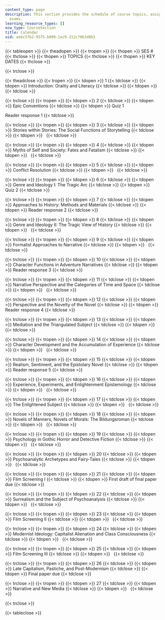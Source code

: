 ```yaml
---
content_type: page
description: This section provides the schedule of course topics, assignments, and
  exams.
learning_resource_types: []
ocw_type: CourseSection
title: Calendar
uid: aebc57b2-9375-b099-1ac9-212c7063d9b3
---
```


{{< tableopen >}}
{{< theadopen >}}
{{< tropen >}}
{{< thopen >}}
SES #
{{< thclose >}}
{{< thopen >}}
TOPICS
{{< thclose >}}
{{< thopen >}}
KEY DATES
{{< thclose >}}

{{< trclose >}}

{{< theadclose >}}
{{< tropen >}}
{{< tdopen >}}
1
{{< tdclose >}}
{{< tdopen >}}
Introduction: Orality and Literacy
{{< tdclose >}}
{{< tdopen >}}
 
{{< tdclose >}}

{{< trclose >}}
{{< tropen >}}
{{< tdopen >}}
2
{{< tdclose >}}
{{< tdopen >}}
Epic Conventions
{{< tdclose >}}
{{< tdopen >}}
Quiz 1  
  
Reader response 1
{{< tdclose >}}

{{< trclose >}}
{{< tropen >}}
{{< tdopen >}}
3
{{< tdclose >}}
{{< tdopen >}}
Stories within Stories: The Social Functions of Storytelling
{{< tdclose >}}
{{< tdopen >}}
 
{{< tdclose >}}

{{< trclose >}}
{{< tropen >}}
{{< tdopen >}}
4
{{< tdclose >}}
{{< tdopen >}}
Myths of Self and Society: Fates and Fatalism
{{< tdclose >}}
{{< tdopen >}}
 
{{< tdclose >}}

{{< trclose >}}
{{< tropen >}}
{{< tdopen >}}
5
{{< tdclose >}}
{{< tdopen >}}
Conflict Resolution
{{< tdclose >}}
{{< tdopen >}}
 
{{< tdclose >}}

{{< trclose >}}
{{< tropen >}}
{{< tdopen >}}
6
{{< tdclose >}}
{{< tdopen >}}
Genre and Ideology I: The Tragic Arc
{{< tdclose >}}
{{< tdopen >}}
Quiz 2
{{< tdclose >}}

{{< trclose >}}
{{< tropen >}}
{{< tdopen >}}
7
{{< tdclose >}}
{{< tdopen >}}
Approaches to History: Methods and Materials
{{< tdclose >}}
{{< tdopen >}}
Reader response 2
{{< tdclose >}}

{{< trclose >}}
{{< tropen >}}
{{< tdopen >}}
8
{{< tdclose >}}
{{< tdopen >}}
Genre and Ideology II: The Tragic View of History
{{< tdclose >}}
{{< tdopen >}}
 
{{< tdclose >}}

{{< trclose >}}
{{< tropen >}}
{{< tdopen >}}
9
{{< tdclose >}}
{{< tdopen >}}
Formalist Approaches to Narrative
{{< tdclose >}}
{{< tdopen >}}
 
{{< tdclose >}}

{{< trclose >}}
{{< tropen >}}
{{< tdopen >}}
10
{{< tdclose >}}
{{< tdopen >}}
Character Functions in Adventure Narratives
{{< tdclose >}}
{{< tdopen >}}
Reader response 3
{{< tdclose >}}

{{< trclose >}}
{{< tropen >}}
{{< tdopen >}}
11
{{< tdclose >}}
{{< tdopen >}}
Narrative Perspective and the Categories of Time and Space
{{< tdclose >}}
{{< tdopen >}}
 
{{< tdclose >}}

{{< trclose >}}
{{< tropen >}}
{{< tdopen >}}
12
{{< tdclose >}}
{{< tdopen >}}
Perspective and the Novelty of the Novel
{{< tdclose >}}
{{< tdopen >}}
Reader response 4
{{< tdclose >}}

{{< trclose >}}
{{< tropen >}}
{{< tdopen >}}
13
{{< tdclose >}}
{{< tdopen >}}
Mediation and the Triangulated Subject
{{< tdclose >}}
{{< tdopen >}}
 
{{< tdclose >}}

{{< trclose >}}
{{< tropen >}}
{{< tdopen >}}
14
{{< tdclose >}}
{{< tdopen >}}
Character Development and the Accumulation of Experience
{{< tdclose >}}
{{< tdopen >}}
 
{{< tdclose >}}

{{< trclose >}}
{{< tropen >}}
{{< tdopen >}}
15
{{< tdclose >}}
{{< tdopen >}}
Realism, Sentiment, and the Epistolary Novel
{{< tdclose >}}
{{< tdopen >}}
Reader response 5
{{< tdclose >}}

{{< trclose >}}
{{< tropen >}}
{{< tdopen >}}
16
{{< tdclose >}}
{{< tdopen >}}
Experience, Experiments, and Enlightenment Epistemology
{{< tdclose >}}
{{< tdopen >}}
 
{{< tdclose >}}

{{< trclose >}}
{{< tropen >}}
{{< tdopen >}}
17
{{< tdclose >}}
{{< tdopen >}}
The Enlightened Subject
{{< tdclose >}}
{{< tdopen >}}
 
{{< tdclose >}}

{{< trclose >}}
{{< tropen >}}
{{< tdopen >}}
18
{{< tdclose >}}
{{< tdopen >}}
Novels of Manners, Novels of Morals: The Bildungsroman
{{< tdclose >}}
{{< tdopen >}}
 
{{< tdclose >}}

{{< trclose >}}
{{< tropen >}}
{{< tdopen >}}
19
{{< tdclose >}}
{{< tdopen >}}
Psychology in Gothic Horror and Detective Fiction
{{< tdclose >}}
{{< tdopen >}}
 
{{< tdclose >}}

{{< trclose >}}
{{< tropen >}}
{{< tdopen >}}
20
{{< tdclose >}}
{{< tdopen >}}
Psychoanalytic Archetypes and Fairy-Tales
{{< tdclose >}}
{{< tdopen >}}
 
{{< tdclose >}}

{{< trclose >}}
{{< tropen >}}
{{< tdopen >}}
21
{{< tdclose >}}
{{< tdopen >}}
Film Screening I
{{< tdclose >}}
{{< tdopen >}}
First draft of final paper due
{{< tdclose >}}

{{< trclose >}}
{{< tropen >}}
{{< tdopen >}}
22
{{< tdclose >}}
{{< tdopen >}}
Surrealism and the Subject of Psychoanalysis
{{< tdclose >}}
{{< tdopen >}}
 
{{< tdclose >}}

{{< trclose >}}
{{< tropen >}}
{{< tdopen >}}
23
{{< tdclose >}}
{{< tdopen >}}
Film Screening II
{{< tdclose >}}
{{< tdopen >}}
 
{{< tdclose >}}

{{< trclose >}}
{{< tropen >}}
{{< tdopen >}}
24
{{< tdclose >}}
{{< tdopen >}}
Modernist Ideology: Capitalist Alienation and Class Consciousness
{{< tdclose >}}
{{< tdopen >}}
 
{{< tdclose >}}

{{< trclose >}}
{{< tropen >}}
{{< tdopen >}}
25
{{< tdclose >}}
{{< tdopen >}}
Film Screening III
{{< tdclose >}}
{{< tdopen >}}
 
{{< tdclose >}}

{{< trclose >}}
{{< tropen >}}
{{< tdopen >}}
26
{{< tdclose >}}
{{< tdopen >}}
Late Capitalism, Pastiche, and Post-Modernism
{{< tdclose >}}
{{< tdopen >}}
Final paper due
{{< tdclose >}}

{{< trclose >}}
{{< tropen >}}
{{< tdopen >}}
27
{{< tdclose >}}
{{< tdopen >}}
Narrative and New Media
{{< tdclose >}}
{{< tdopen >}}
 
{{< tdclose >}}

{{< trclose >}}

{{< tableclose >}}